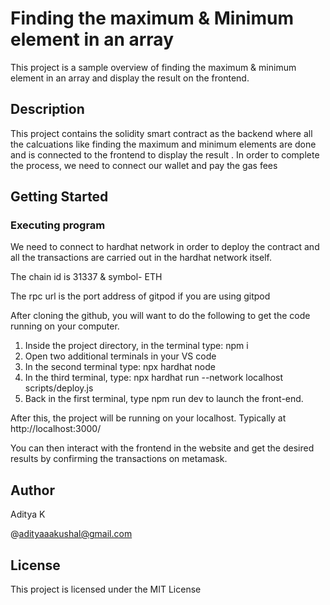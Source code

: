 # Finding the maximum & Minimum element in an array

This project is a sample overview of finding the maximum & minimum element in an array and display the result on the frontend.

## Description

This project contains the solidity smart contract as the backend where all the calcuations like finding the maximum and minimum elements are done and is connected to the frontend to display the result . In order to complete the process, we need to connect our wallet and pay the gas fees

## Getting Started

### Executing program

We need to connect to hardhat network in order to deploy the contract and all the transactions are carried out in the hardhat network itself.

The chain id is 31337 & symbol- ETH

The rpc url is the port address of gitpod if you are using gitpod

After cloning the github, you will want to do the following to get the code running on your computer.

1. Inside the project directory, in the terminal type: npm i
2. Open two additional terminals in your VS code
3. In the second terminal type: npx hardhat node
4. In the third terminal, type: npx hardhat run --network localhost scripts/deploy.js
5. Back in the first terminal, type npm run dev to launch the front-end.

After this, the project will be running on your localhost. 
Typically at http://localhost:3000/

You can then interact with the frontend in the website and get the desired results by confirming the transactions on metamask.

## Author

Aditya K

@adityaaakushal@gmail.com

## License

This project is licensed under the MIT License

